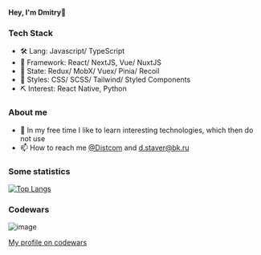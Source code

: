 <strong>Hey, I'm Dmitry</strong>👋

### Tech Stack

- 🛠 Lang: Javascript/ TypeScript
- 🤖 Framework: React/ NextJS, Vue/ NuxtJS
- 🔗 State: Redux/ MobX/ Vuex/ Pinia/ Recoil
- 👚 Styles: CSS/ SCSS/ Tailwind/ Styled Components
- ⛏ Interest: React Native, Python

### About me

- 🌃 In my free time I like to learn interesting technologies, which then do not use
- 📫 How to reach me <a href="https://t.me/Distcom">@Distcom</a> and d.staver@bk.ru

### Some statistics 

[![Top Langs](https://github-readme-stats.vercel.app/api/top-langs/?username=distDev&layout=compact)](https://github.com/distDev/github-readme-stats)

### Codewars
![image](https://www.codewars.com/users/distcom/badges/large)
<br />

<a href="https://www.codewars.com/users/distcom">My profile on codewars</a>



<!---
distDev/distDev is a ✨ special ✨ repository because its `README.md` (this file) appears on your GitHub profile.
You can click the Preview link to take a look at your changes.
--->
